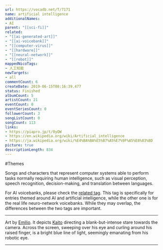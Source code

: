 ```yaml
---
url: https://vocadb.net/T/7171
name: artificial intelligence
additionalNames: 
- AI
parent: "[[sci-fi]]"
related:
- "[[ai-generated-art]]"
- "[[ai-voicebank]]"
- "[[computer-virus]]"
- "[[hardware]]"
- "[[neural-network]]"
- "[[robot]]"
mappedNicoTags:
- 人工知能
newTargets:
- all
commentCount: 6
createDate: 2019-06-15T08:16:39.477
status: Finished
albumCount: 5
artistCount: 21
eventCount: 0
eventSeriesCount: 0
followerCount: 3
songListCount: 0
songCount: 113
links: 
- https://piapro.jp/t/0yQW
- https://en.wikipedia.org/wiki/Artificial_intelligence
- https://ja.wikipedia.org/wiki/%E4%BA%BA%E5%B7%A5%E7%9F%A5%E8%83%BD
picture: true
descriptionLength: 834
---
```


#Themes

Songs and characters that represent computer systems able to perform tasks normally requiring human intelligence, such as visual perception, speech recognition, decision-making, and translation between languages.

For AI voicebanks, please check the [related tag](https://vocadb.net/T/8451/ai-voicebank). This tag is specifically for entries themed around AI and artificial intelligence, while the other one is for the real life neuro-network voicebanks. While they may overlap, the differences between the two tags are important.

---
Art by [Emilio](https://vocadb.net/Ar/2613). It depicts [Kaito](https://vocadb.net/Ar/71) directing a blank-but-intense stare towards the camera. Across the screen, sweeping over his eye and curling around his raised finger, is a bright blue line of light, seemingly emanating from his robotic eye.

---

